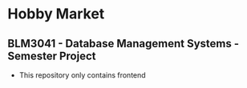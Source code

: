 # Hobby Market
## BLM3041 - Database Management Systems - Semester Project 
- This repository only contains frontend
